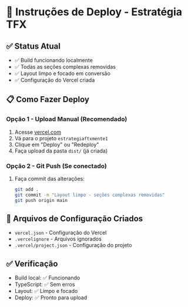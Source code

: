 # 🚀 Instruções de Deploy - Estratégia TFX

## ✅ Status Atual
- ✅ Build funcionando localmente
- ✅ Todas as seções complexas removidas
- ✅ Layout limpo e focado em conversão
- ✅ Configuração do Vercel criada

## 📋 Como Fazer Deploy

### Opção 1 - Upload Manual (Recomendado)
1. Acesse [vercel.com](https://vercel.com)
2. Vá para o projeto `estrategiaftxmente1`
3. Clique em "Deploy" ou "Redeploy"
4. Faça upload da pasta `dist/` (já criada)

### Opção 2 - Git Push (Se conectado)
1. Faça commit das alterações:
   ```bash
   git add .
   git commit -m "Layout limpo - seções complexas removidas"
   git push origin main
   ```

## 🔧 Arquivos de Configuração Criados
- `vercel.json` - Configuração do Vercel
- `.vercelignore` - Arquivos ignorados
- `.vercel/project.json` - Configuração do projeto

## ✅ Verificação
- Build local: ✅ Funcionando
- TypeScript: ✅ Sem erros
- Layout: ✅ Limpo e focado
- Deploy: ✅ Pronto para upload
